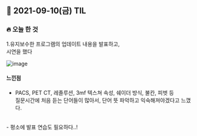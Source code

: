 ## 📆 2021-09-10(금) TIL

### 🔥 오늘 한 것<br>
 
1.유지보수한 프로그램의 업데이트 내용을 발표하고, <br>
시연을 했다 

![image](https://user-images.githubusercontent.com/29091608/132828161-2c6d4e82-b40d-4cda-9df6-20ccbdd73633.png)

#### 느낀점

- PACS, PET CT, 레졸루션, 3mf 텍스쳐 속성, 쉐이더 방식, 불칸, 피벗 등<br>
질문시간에 처음 듣는 단어들이 많아서, 단어 뜻 파악하고 익숙해져야겠다고 느꼈다. <br>
<br>
- 평소에 발표 연습도 필요하다..!
